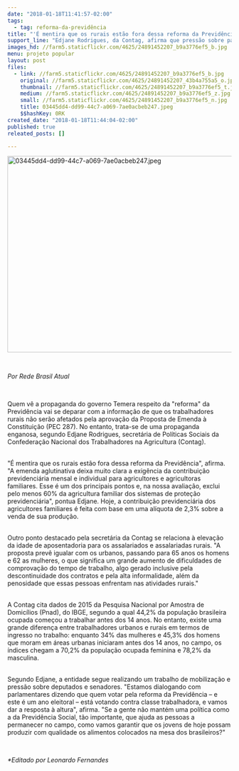 ```yaml
---
date: "2018-01-18T11:41:57-02:00"
tags:
  - tag: reforma-da-previdência
title: "'É mentira que os rurais estão fora dessa reforma da Previdência'"
support_line: "Edjane Rodrigues, da Contag, afirma que pressão sobre parlamentares continua. \"Quem votar pela reforma da Previdência está votando contra a classe trabalhadora, e vamos dar a resposta à altura\"."
images_hd: //farm5.staticflickr.com/4625/24891452207_b9a3776ef5_b.jpg
menu: projeto popular
layout: post
files:
  - link: //farm5.staticflickr.com/4625/24891452207_b9a3776ef5_b.jpg
    original: //farm5.staticflickr.com/4625/24891452207_43b4a755a5_o.jpg
    thumbnail: //farm5.staticflickr.com/4625/24891452207_b9a3776ef5_t.jpg
    medium: //farm5.staticflickr.com/4625/24891452207_b9a3776ef5_z.jpg
    small: //farm5.staticflickr.com/4625/24891452207_b9a3776ef5_n.jpg
    title: 03445dd4-dd99-44c7-a069-7ae0acbeb247.jpeg
    $$hashKey: 0RK
created_date: "2018-01-18T11:44:04-02:00"
published: true
releated_posts: []

---
```

<p><img alt="03445dd4-dd99-44c7-a069-7ae0acbeb247.jpeg" height="440" src="//farm5.staticflickr.com/4625/24891452207_b9a3776ef5_b.jpg" width="700" /></p>

<p>&nbsp;</p>

<p><em>Por Rede Brasil Atual</em></p>

<p>&nbsp;</p>

<p>Quem v&ecirc; a&nbsp;propaganda do governo Temera respeito da &quot;reforma&quot; da Previd&ecirc;ncia vai se deparar com a informa&ccedil;&atilde;o de que os trabalhadores rurais n&atilde;o ser&atilde;o afetados pela aprova&ccedil;&atilde;o da Proposta de Emenda &agrave; Constitui&ccedil;&atilde;o (PEC 287). No entanto, trata-se de uma propaganda enganosa, segundo Edjane Rodrigues, secret&aacute;ria de Pol&iacute;ticas Sociais da Confedera&ccedil;&atilde;o Nacional dos Trabalhadores na Agricultura (Contag).</p>

<p><br />
&quot;&Eacute; mentira que os rurais est&atilde;o fora dessa reforma da Previd&ecirc;ncia&quot;, afirma. &quot;A emenda aglutinativa deixa muito clara a exig&ecirc;ncia da contribui&ccedil;&atilde;o previdenci&aacute;ria mensal e individual para agricultores e agricultoras familiares. Esse &eacute; um dos principais pontos e, na nossa avalia&ccedil;&atilde;o, exclui pelo menos 60% da agricultura familiar dos sistemas de prote&ccedil;&atilde;o previdenci&aacute;ria&quot;, pontua Edjane. Hoje, a contribui&ccedil;&atilde;o previdenci&aacute;ria dos agricultores familiares &eacute; feita com base em uma al&iacute;quota de 2,3% sobre a venda de sua produ&ccedil;&atilde;o.</p>

<p><br />
Outro ponto destacado pela secret&aacute;ria da Contag se relaciona &agrave; eleva&ccedil;&atilde;o da idade de aposentadoria para os assalariados e assalariadas rurais. &quot;A proposta prev&ecirc; igualar com os urbanos, passando para 65 anos os homens e 62 as mulheres, o que significa um grande aumento de dificuldades de comprova&ccedil;&atilde;o do tempo de trabalho, algo gerado inclusive pela descontinuidade dos contratos e pela alta informalidade, al&eacute;m da penosidade que essas pessoas enfrentam nas atividades rurais.&quot;</p>

<p><br />
A Contag cita dados de 2015 da Pesquisa Nacional por Amostra de Domic&iacute;lios (Pnad), do IBGE, segundo a qual 44,2% da popula&ccedil;&atilde;o brasileira ocupada&nbsp;come&ccedil;ou a trabalhar antes dos 14 anos. No entanto, existe uma grande diferen&ccedil;a entre trabalhadores urbanos e rurais em termos de ingresso no trabalho: enquanto 34% das mulheres e 45,3% dos homens que moram em &aacute;reas urbanas iniciaram antes dos 14 anos, no campo, os &iacute;ndices chegam a 70,2% da popula&ccedil;&atilde;o ocupada feminina e 78,2% da masculina.</p>

<p><br />
Segundo Edjane, a entidade segue realizando um trabalho de mobiliza&ccedil;&atilde;o e press&atilde;o sobre deputados e senadores. &quot;Estamos dialogando com parlamentares dizendo que quem votar pela reforma da Previd&ecirc;ncia&nbsp;&ndash; e este &eacute; um ano eleitoral&nbsp;&ndash; est&aacute; votando contra classe trabalhadora, e vamos dar a resposta &agrave; altura&quot;, afirma.&nbsp;&quot;Se a gente n&atilde;o mant&eacute;m uma pol&iacute;tica como a da Previd&ecirc;ncia Social, t&atilde;o importante, que ajuda as pessoas a permanecer no campo, como vamos garantir que os jovens de hoje possam produzir com qualidade os alimentos colocados na mesa dos brasileiros?&quot;</p>

<p>&nbsp;</p>

<p><em>*Editado por Leonardo Fernandes</em></p>

<p>&nbsp;</p>
